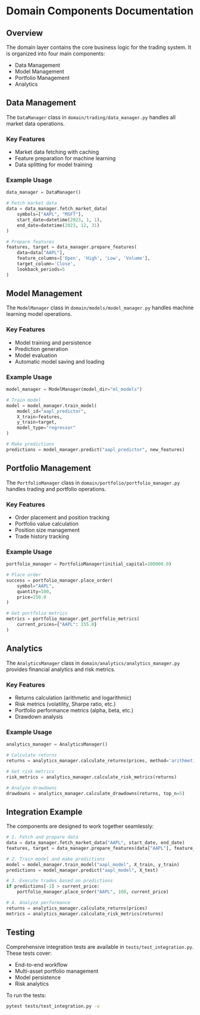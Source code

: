 # Domain Components Documentation

## Overview
The domain layer contains the core business logic for the trading system. It is organized into four main components:
- Data Management
- Model Management
- Portfolio Management
- Analytics

## Data Management
The `DataManager` class in `domain/trading/data_manager.py` handles all market data operations.

### Key Features
- Market data fetching with caching
- Feature preparation for machine learning
- Data splitting for model training

### Example Usage
```python
data_manager = DataManager()

# Fetch market data
data = data_manager.fetch_market_data(
    symbols=["AAPL", "MSFT"],
    start_date=datetime(2023, 1, 1),
    end_date=datetime(2023, 12, 31)
)

# Prepare features
features, target = data_manager.prepare_features(
    data=data["AAPL"],
    feature_columns=['Open', 'High', 'Low', 'Volume'],
    target_column='Close',
    lookback_periods=5
)
```

## Model Management
The `ModelManager` class in `domain/models/model_manager.py` handles machine learning model operations.

### Key Features
- Model training and persistence
- Prediction generation
- Model evaluation
- Automatic model saving and loading

### Example Usage
```python
model_manager = ModelManager(model_dir="ml_models")

# Train model
model = model_manager.train_model(
    model_id="aapl_predictor",
    X_train=features,
    y_train=target,
    model_type="regressor"
)

# Make predictions
predictions = model_manager.predict("aapl_predictor", new_features)
```

## Portfolio Management
The `PortfolioManager` class in `domain/portfolio/portfolio_manager.py` handles trading and portfolio operations.

### Key Features
- Order placement and position tracking
- Portfolio value calculation
- Position size management
- Trade history tracking

### Example Usage
```python
portfolio_manager = PortfolioManager(initial_capital=100000.0)

# Place order
success = portfolio_manager.place_order(
    symbol="AAPL",
    quantity=100,
    price=150.0
)

# Get portfolio metrics
metrics = portfolio_manager.get_portfolio_metrics(
    current_prices={"AAPL": 155.0}
)
```

## Analytics
The `AnalyticsManager` class in `domain/analytics/analytics_manager.py` provides financial analytics and risk metrics.

### Key Features
- Returns calculation (arithmetic and logarithmic)
- Risk metrics (volatility, Sharpe ratio, etc.)
- Portfolio performance metrics (alpha, beta, etc.)
- Drawdown analysis

### Example Usage
```python
analytics_manager = AnalyticsManager()

# Calculate returns
returns = analytics_manager.calculate_returns(prices, method='arithmetic')

# Get risk metrics
risk_metrics = analytics_manager.calculate_risk_metrics(returns)

# Analyze drawdowns
drawdowns = analytics_manager.calculate_drawdowns(returns, top_n=5)
```

## Integration Example
The components are designed to work together seamlessly:

```python
# 1. Fetch and prepare data
data = data_manager.fetch_market_data("AAPL", start_date, end_date)
features, target = data_manager.prepare_features(data["AAPL"], feature_cols, "Close")

# 2. Train model and make predictions
model = model_manager.train_model("aapl_model", X_train, y_train)
predictions = model_manager.predict("aapl_model", X_test)

# 3. Execute trades based on predictions
if predictions[-1] > current_price:
    portfolio_manager.place_order("AAPL", 100, current_price)

# 4. Analyze performance
returns = analytics_manager.calculate_returns(prices)
metrics = analytics_manager.calculate_risk_metrics(returns)
```

## Testing
Comprehensive integration tests are available in `tests/test_integration.py`. These tests cover:
- End-to-end workflow
- Multi-asset portfolio management
- Model persistence
- Risk analytics

To run the tests:
```bash
pytest tests/test_integration.py -v
``` 